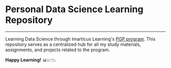 # Personal Data Science Learning Repository
---
Learning Data Science through Imarticus Learning's [PGP program](https://imarticus.org/postgraduate-program-in-data-science-analytics/). 
This repository serves as a centralized hub for all my study materials, assignments, and projects related to the program.

**Happy Learning!** 📊📈📉
